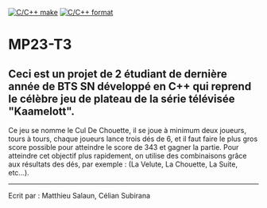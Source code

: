[![C/C++ make](https://github.com/btssn-lasalle84/MP23-T3/actions/workflows/c-cpp.yml/badge.svg?branch=develop)](https://github.com/btssn-lasalle84/MP23-T3/actions/workflows/c-cpp.yml) [![C/C++ format](https://github.com/btssn-lasalle84/MP23-T3/actions/workflows/cppformat.yml/badge.svg?branch=develop)](https://github.com/btssn-lasalle84/MP23-T3/actions/workflows/cppformat.yml)

# MP23-T3

Ceci est un projet de 2 étudiant de dernière année de BTS SN développé en C++ qui reprend le célèbre jeu de plateau de la série télévisée "Kaamelott".
-----------------------------------------------------------------------------------------------------------------------------------------------------------

Ce jeu se nomme le Cul De Chouette, il se joue à minimum deux joueurs, tours à tours, chaque joueurs lance trois dés de 6, et il faut faire le plus gros score possible pour atteindre le score de 343 et gagner la partie. Pour atteindre cet objectif plus rapidement, on utilise des combinaisons grâce aux résultats des dés, par exemple : (La Velute, La Chouette, La Suite, etc...).

----------------------------------------------------------------------------------------------------------------------------------------------------------- 
Ecrit par : Matthieu Salaun, Célian Subirana
